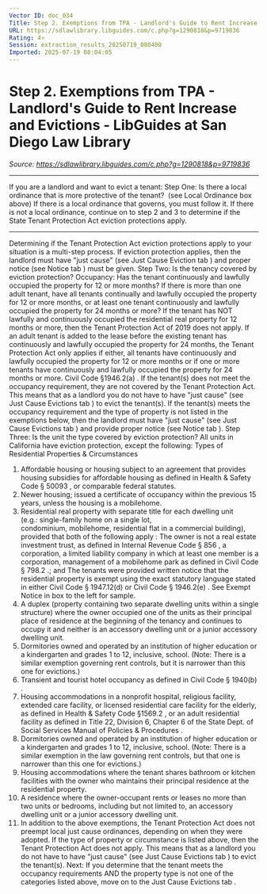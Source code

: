 ```yaml
---
Vector ID: doc_034
Title: Step 2. Exemptions from TPA - Landlord's Guide to Rent Increase and Evictions - LibGuides at San Diego Law Library
URL: https://sdlawlibrary.libguides.com/c.php?g=1290818&p=9719836
Rating: 4⭐
Session: extraction_results_20250719_080400
Imported: 2025-07-19 08:04:05
---
```


# Step 2. Exemptions from TPA - Landlord's Guide to Rent Increase and Evictions - LibGuides at San Diego Law Library

_Source: https://sdlawlibrary.libguides.com/c.php?g=1290818&p=9719836_

---

If you are a landlord and want to evict a tenant:
Step One: Is there a local ordinance that is more protective of the tenant?  (see Local Ordinance box above)
If there is a local ordinance that governs, you must follow it. If there is not a local ordinance, continue on to step 2 and 3 to determine if the State Tenant Protection Act eviction protections apply.
______________________________________
Determining if the Tenant Protection Act eviction protections apply to your situation is a multi-step process. If eviction protection applies, then the landlord must have "just cause" (see
Just Cause Eviction tab
) and proper notice (see
Notice tab
) must be given.
Step Two: Is the tenancy covered by eviction protection?
Occupancy:
Has the tenant continuously and lawfully occupied the property for 12 or more months?
If there is more than one adult tenant, have all tenants continually and lawfully occupied the property for 12 or more months, or at least one tenant continuously and lawfully occupied the property for 24 months or more?
If the tenant has
NOT
lawfully and continuously occupied the residential real property for 12 months or more, then the Tenant Protection Act of 2019 does not apply. If an adult tenant is added to the lease before the existing tenant has continuously and lawfully occupied the property for 24 months, the Tenant Protection Act only applies if either, all tenants have continuously and lawfully occupied the property for 12 or more months or if one or more tenants have continuously and lawfully occupied the property for 24 months or more.
Civil Code §1946.2(a)
.
If the tenant(s) does not meet the occupancy requirement, they are not covered by the Tenant Protection Act. This means that as a landlord you do not have to have "just cause" (see
Just Cause Evictions tab
) to evict the tenant(s). If the tenant(s) meets the occupancy requirement and the type of property is not listed in the exemptions below, then the landlord must have "just cause" (see
Just Cause Evictions tab
) and provide proper notice (see
Notice tab
).
Step Three: Is the unit the type covered by eviction protection?
All units in California have eviction protection,
except
the following:
Types of Residential Properties & Circumstances
1. Affordable housing or housing subject to an agreement that provides housing subsidies for affordable housing as defined in
Health & Safety Code § 50093
, or comparable federal statutes.
2. Newer housing; issued a certificate of occupancy within the previous 15 years, unless the housing is a mobilehome.
3. Residential real property with separate title for each dwelling unit (e.g.: single-family home on a single lot, condominium, mobilehome, residential flat in a commercial building),
provided that both of the following apply
:
The owner is not a real estate investment trust, as defined in
Internal Revenue Code § 856
, a corporation, a limited liability company in which at least one member is a corporation, management of a mobilehome park as defined in
Civil Code § 798.2
.;
and
The tenants were provided written notice that the residential property is exempt using the exact statutory language stated in either
Civil Code § 1947.12(d)
or
Civil Code § 1946.2(e)
.
See Exempt Notice in box to the left for sample.
4. A duplex (property containing two separate dwelling units within a single structure) where the owner occupied one of the units as their principal place of residence at the beginning of the tenancy and continues to occupy it and neither is an accessory dwelling unit or a junior accessory dwelling unit.
7. Dormitories owned and operated by an institution of higher education or a kindergarten and grades 1 to 12, inclusive, school. (Note: There is a similar exemption governing rent controls, but it is narrower than this one for evictions.)
5. Transient and tourist hotel occupancy as defined in
Civil Code § 1940(b)
.
6. Housing accommodations in a nonprofit hospital, religious facility, extended care facility, or licensed residential care facility for the elderly, as defined in
Health & Safety Code §1569.2
, or an adult residential facility as defined in
Title 22, Division 6, Chapter 6 of the State Dept. of Social Services Manual of Policies & Procedures
.
7. Dormitories owned and operated by an institution of higher education or a kindergarten and grades 1 to 12, inclusive, school. (Note: There is a similar exemption in the law governing rent controls, but that one is narrower than this one for evictions.)
8. Housing accommodations where the tenant shares bathroom or kitchen facilities with the owner who maintains their principal residence at the residential property.
9. A residence where the owner-occupant rents or leases no more than two units or bedrooms, including but not limited to, an accessory dwelling unit or a junior accessory dwelling unit.
10. In addition to the above exemptions, the Tenant Protection Act does not preempt local just cause ordinances, depending on when they were adopted.
If the type of property or circumstance is listed above, then the Tenant Protection Act does not apply. This means that as a landlord you do not have to have "just cause" (see
Just Cause Evictions tab
) to evict the tenant(s).
Next: If you determine that the tenant meets the occupancy requirements AND the property type is not one of the categories listed above, move on to the
Just Cause Evictions tab
.